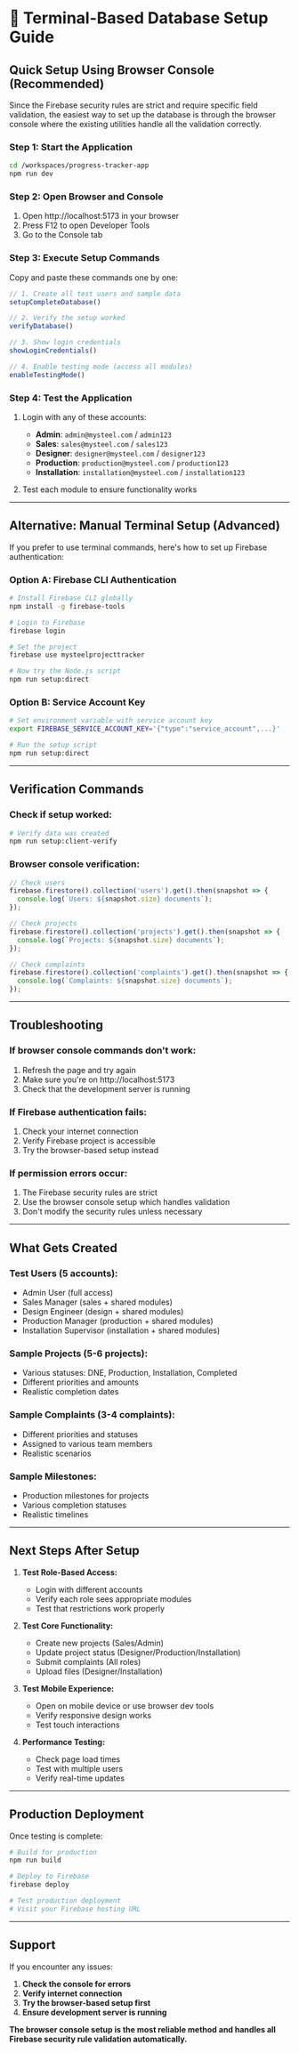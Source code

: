 # 🚀 Terminal-Based Database Setup Guide

## **Quick Setup Using Browser Console (Recommended)**

Since the Firebase security rules are strict and require specific field validation, the easiest way to set up the database is through the browser console where the existing utilities handle all the validation correctly.

### **Step 1: Start the Application**
```bash
cd /workspaces/progress-tracker-app
npm run dev
```

### **Step 2: Open Browser and Console**
1. Open http://localhost:5173 in your browser
2. Press F12 to open Developer Tools
3. Go to the Console tab

### **Step 3: Execute Setup Commands**
Copy and paste these commands one by one:

```javascript
// 1. Create all test users and sample data
setupCompleteDatabase()

// 2. Verify the setup worked
verifyDatabase()

// 3. Show login credentials
showLoginCredentials()

// 4. Enable testing mode (access all modules)
enableTestingMode()
```

### **Step 4: Test the Application**
1. Login with any of these accounts:
   - **Admin**: `admin@mysteel.com` / `admin123`
   - **Sales**: `sales@mysteel.com` / `sales123`
   - **Designer**: `designer@mysteel.com` / `designer123`
   - **Production**: `production@mysteel.com` / `production123`
   - **Installation**: `installation@mysteel.com` / `installation123`

2. Test each module to ensure functionality works

---

## **Alternative: Manual Terminal Setup (Advanced)**

If you prefer to use terminal commands, here's how to set up Firebase authentication:

### **Option A: Firebase CLI Authentication**
```bash
# Install Firebase CLI globally
npm install -g firebase-tools

# Login to Firebase
firebase login

# Set the project
firebase use mysteelprojecttracker

# Now try the Node.js script
npm run setup:direct
```

### **Option B: Service Account Key**
```bash
# Set environment variable with service account key
export FIREBASE_SERVICE_ACCOUNT_KEY='{"type":"service_account",...}'

# Run the setup script
npm run setup:direct
```

---

## **Verification Commands**

### **Check if setup worked:**
```bash
# Verify data was created
npm run setup:client-verify
```

### **Browser console verification:**
```javascript
// Check users
firebase.firestore().collection('users').get().then(snapshot => {
  console.log(`Users: ${snapshot.size} documents`);
});

// Check projects
firebase.firestore().collection('projects').get().then(snapshot => {
  console.log(`Projects: ${snapshot.size} documents`);
});

// Check complaints
firebase.firestore().collection('complaints').get().then(snapshot => {
  console.log(`Complaints: ${snapshot.size} documents`);
});
```

---

## **Troubleshooting**

### **If browser console commands don't work:**
1. Refresh the page and try again
2. Make sure you're on http://localhost:5173
3. Check that the development server is running

### **If Firebase authentication fails:**
1. Check your internet connection
2. Verify Firebase project is accessible
3. Try the browser-based setup instead

### **If permission errors occur:**
1. The Firebase security rules are strict
2. Use the browser console setup which handles validation
3. Don't modify the security rules unless necessary

---

## **What Gets Created**

### **Test Users (5 accounts):**
- Admin User (full access)
- Sales Manager (sales + shared modules)
- Design Engineer (design + shared modules)
- Production Manager (production + shared modules)
- Installation Supervisor (installation + shared modules)

### **Sample Projects (5-6 projects):**
- Various statuses: DNE, Production, Installation, Completed
- Different priorities and amounts
- Realistic completion dates

### **Sample Complaints (3-4 complaints):**
- Different priorities and statuses
- Assigned to various team members
- Realistic scenarios

### **Sample Milestones:**
- Production milestones for projects
- Various completion statuses
- Realistic timelines

---

## **Next Steps After Setup**

1. **Test Role-Based Access:**
   - Login with different accounts
   - Verify each role sees appropriate modules
   - Test that restrictions work properly

2. **Test Core Functionality:**
   - Create new projects (Sales/Admin)
   - Update project status (Designer/Production/Installation)
   - Submit complaints (All roles)
   - Upload files (Designer/Installation)

3. **Test Mobile Experience:**
   - Open on mobile device or use browser dev tools
   - Verify responsive design works
   - Test touch interactions

4. **Performance Testing:**
   - Check page load times
   - Test with multiple users
   - Verify real-time updates

---

## **Production Deployment**

Once testing is complete:

```bash
# Build for production
npm run build

# Deploy to Firebase
firebase deploy

# Test production deployment
# Visit your Firebase hosting URL
```

---

## **Support**

If you encounter any issues:

1. **Check the console for errors**
2. **Verify internet connection**
3. **Try the browser-based setup first**
4. **Ensure development server is running**

**The browser console setup is the most reliable method and handles all Firebase security rule validation automatically.**
